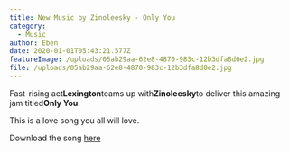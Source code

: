 ```yaml
---
title: New Music by Zinoleesky - Only You
category:
  - Music
author: Eben
date: 2020-01-01T05:43:21.577Z
featureImage: /uploads/05ab29aa-62e8-4870-983c-12b3dfa8d0e2.jpg
file: /uploads/05ab29aa-62e8-4870-983c-12b3dfa8d0e2.jpg
---
```

Fast-rising act**Lexington**teams up with**Zinoleesky**to deliver this amazing jam titled**Only You**.

This is a love song you all will love.

Download the song [here](https://github.com/EbenOladutemu/Latest-9ja/raw/master/assets/uploads/Lexinton-Ft.-Zinoleesky-Only-You.mp3)
